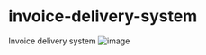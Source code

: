 # invoice-delivery-system
Invoice delivery system
![image](https://github.com/user-attachments/assets/d460ea10-16c0-435b-ac50-e9f9c5a6b34c)

